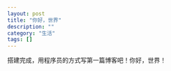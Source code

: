 ```yaml
---
layout: post
title: "你好，世界"
description: ""
category: "生活"
tags: []
---
```


搭建完成，用程序员的方式写第一篇博客吧！你好，世界！